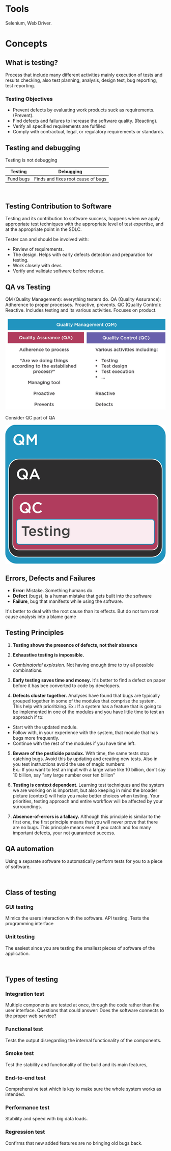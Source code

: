 # **Tools**

Selenium, Web Driver.

# **Concepts**

## **What is testing?**
  
Process that include many different activities mainly execution of tests and results checking, also test planning, analysis, design test, bug reporting, test reporting.

### **Testing Objectives**

- Prevent defects by evaluating work products suck as requirements. (Prevent).
- Find defects and failures to increase the software quality. (Reacting).
- Verify all specified requirements are fulfilled
- Comply with contractual, legal, or regulatory requirements or standards.

## **Testing and debugging**

Testing is not debugging

| Testing | Debugging |
|---|---|
| Fund bugs | Finds and fixes root cause of bugs |
<br>

## Testing Contribution to Software

Testing and its contribution to software success, happens when we apply appropriate test techniques with the appropriate level of test expertise, and at the appropriate point in the SDLC.

Tester can and should be involved with:

- Review of requirements.
- The design. Helps with early defects detection and preparation for testing.
- Work closely with devs
- Verify and validate software before release.

## **QA vs Testing**

QM (Quality Management): everything testers do.
QA (Quality Assurance): Adherence to proper processes. Proactive, prevents.
QC (Quality Control): Reactive. Includes testing and its various activities. Focuses on product.

![](./Resources/QAvsTesting.jpeg)

Consider QC part of QA

![](./Resources/QA_TestingDiagram.jpeg)

## **Errors, Defects and Failures**

- **Error**: Mistake. Something humans do.
- **Defect** (bugs), is a human mistake that gets built into the software
- **Failure**, bug that manifests while using the software.

It's better to deal with the root cause than its effects. But do not turn root cause analysis into a blame game

## **Testing Principles**

1. **Testing shows the presence of defects, not their absence**

2. **Exhaustive testing is impossible.**
  - *Combinatorial explosion*. Not having enough time to try all possible combinations.

3. **Early testing saves time and money.** It's better to find a defect on paper before it has bee converted to code by developers.

4. **Defects cluster together.** Analyses have found that bugs are typically grouped together in some of the modules that comprise the system. This help with prioritizing. Ex.: If a system has a feature that is going to be implemented in one of the modules and you have little time to test an approach if to:
  - Start with the updated module.
  - Follow with, in your experience with the system, that module that has bugs more frequently.
  - Continue with the rest of the modules if you have time left.

5. **Beware of the pesticide paradox.** With time, the same tests stop catching bugs. Avoid this by updating and creating new tests.
Also in you test instructions avoid the use of magic numbers: <br>
  Ex.: If you want to test an input with a large value like 10 billion, don't say 10 billion, say "any large number over ten billion"

6. **Testing is context dependent**. Learning test techniques and the system we are working on is important, but also keeping in mind the broader picture (context) will help you make better choices when testing. Your priorities, testing approach and entire workflow will be affected by your surroundings. 

7. **Absence-of-errors is a fallacy.** Although this principle is similar to the first one, the first principle means that you will never prove that there are no bugs. This principle means even if you catch and fox many important defects, your not guaranteed success.

## **QA automation**

Using a separate software to automatically perform tests for you to a piece of software.

<br>

## **Class of testing**

### **GUI testing**

Mimics the users interaction with the software. API testing. Tests the programming interface

### **Unit testing**

The easiest since you are testing the smallest pieces of software of the application.

<br>

## **Types of testing**

### **Integration test**

Multiple components are tested at once, through the code rather than the user interface. Questions that could answer: Does the software connects to the proper web service?

### **Functional test**

Tests the output disregarding the  internal functionality of the components.

### **Smoke test**

Test the stability and functionality of the build and its main features, 

### **End-to-end test**

Comprehensive test which is key to make sure the whole system works as intended.

### **Performance test**

Stability and speed with big data loads.

### **Regression test**

Confirms that new added features are no bringing old bugs back.